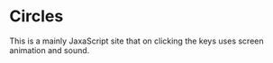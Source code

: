 # Circles

This is a mainly JaxaScript site that on clicking the keys uses screen animation and sound.
